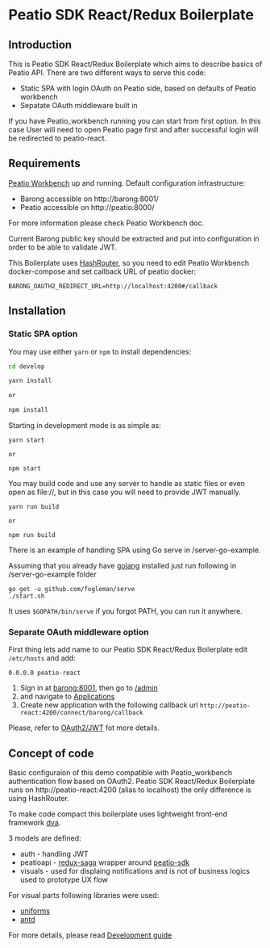 # Peatio SDK React/Redux Boilerplate 


## Introduction

This is Peatio SDK React/Redux Boilerplate which aims to describe basics of Peatio API. There are two different ways to serve 
this code: 

* Static SPA with login OAuth on Peatio side, based on defaults of Peatio workbench
* Sepatate OAuth middleware built in

If you have Peatio_workbench running you can start from first option. In this case User will need to open Peatio page first
and after successful login will be redirected to peatio-react.

## Requirements

[Peatio Workbench](https://github.com/rubykube/workbench) up and running. 
Default configuration infrastructure:

* Barong accessible on http://barong:8001/
* Peatio accessible on http://peatio:8000/

For more information please check Peatio Workbench doc.

Current Barong public key should be extracted and put into configuration in order to be able to validate JWT.

This Boilerplate uses [HashRouter](https://github.com/ReactTraining/react-router/blob/master/packages/react-router-dom/docs/api/HashRouter.md),
so you need to edit Peatio Workbench docker-compose and set callback URL of peatio docker:

```
BARONG_OAUTH2_REDIRECT_URL=http://localhost:4200#/callback
```

## Installation



### Static SPA option

You may use either `yarn` or `npm` to install dependencies:

```bash
cd develop

yarn install

or

npm install
```

Starting in development mode is as simple as:

```
yarn start

or 

npm start
```

You may build code and use any server to handle as static files or even open as file://, but in this case you will need to provide JWT manually. 

```
yarn run build

or 

npm run build
```

There is an example of handling SPA using Go serve in /server-go-example.

Assuming that you already have [golang](https://golang.org/) installed just run following in /server-go-example folder

```
go get -u github.com/fogleman/serve
./start.sh
```

It uses `$GOPATH/bin/serve` if you forgot PATH, you can run it anywhere.

### Separate OAuth middleware option

First thing lets add name to our Peatio SDK React/Redux Boilerplate edit `/etc/hosts` and add:

```
0.0.0.0 peatio-react
```

1. Sign in at [barong:8001](http://barong:8001), then go to [/admin](http://barong:8001/admin)
2. and navigate to [Applications](http://barong:8001/oauth/applications)
3. Create new application with the following callback url `http://peatio-react:4200/connect/barong/callback`

Please, refer to [OAuth2/JWT](/docs/auth.md) fot more details.

## Concept of code

Basic configuraion of this demo compatible with Peatio_workbench authentication flow based on OAuth2. 
Peatio SDK React/Redux Boilerplate runs on http://peatio-react:4200 (alias to localhost) the only difference is using HashRouter.

To make code compact this boilerplate uses lightweight front-end framework [dva](https://github.com/dvajs/dva).

3 models are defined:

* auth - handling JWT
* peatioapi - [redux-saga](https://github.com/redux-saga/redux-saga) wrapper around [peatio-sdk](https://github.com/rubykube/peatio-sdk)
* visuals - used for displaing notifications and is not of business logics used to prototype UX flow

For visual parts following libraries were used:

* [uniforms](https://www.npmjs.com/package/uniforms)
* [antd](https://www.npmjs.com/package/antd)


For more details, please read [Development guide](doc/develop.md)